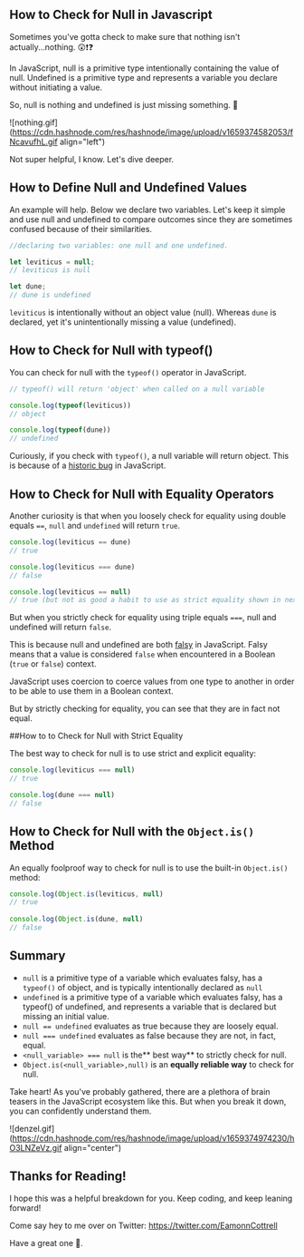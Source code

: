 ## How to Check for Null in Javascript

Sometimes you've gotta check to make sure that nothing isn't actually...nothing. 😲❗❓

In JavaScript, null is a primitive type intentionally containing the value of null. Undefined is a primitive type and represents a variable you declare without initiating a value.

So, null is nothing and undefined is just missing something. 🤣

![nothing.gif](https://cdn.hashnode.com/res/hashnode/image/upload/v1659374582053/fNcavufhL.gif align="left")

Not super helpful, I know. Let's dive deeper.

## How to Define Null and Undefined Values

An example will help. Below we declare two variables. Let's keep it simple and use null and undefined to compare outcomes since they are sometimes confused because of their similarities.

```javascript
//declaring two variables: one null and one undefined.

let leviticus = null;
// leviticus is null

let dune;
// dune is undefined
```


`leviticus` is intentionally without an object value (null). Whereas `dune` is declared, yet it's unintentionally missing a value (undefined).

## How to Check for Null with typeof()

You can check for null with the `typeof()` operator in JavaScript.

```javascript
// typeof() will return 'object' when called on a null variable

console.log(typeof(leviticus))
// object

console.log(typeof(dune))
// undefined
```

Curiously, if you check with `typeof()`, a null variable will return object. This is because of a [historic bug](https://www.turbinelabs.com/blog/the-odd-history-of-javascripts-null) in JavaScript.

## How to Check for Null with Equality Operators

Another curiosity is that when you loosely check for equality using double equals `==`, `null` and `undefined` will return `true`.

```javascript
console.log(leviticus == dune)
// true

console.log(leviticus === dune)
// false

console.log(leviticus == null)
// true (but not as good a habit to use as strict equality shown in next example)
```

But when you strictly check for equality using triple equals `===`, null and undefined will return `false`.

This is because null and undefined are both [falsy](https://developer.mozilla.org/en-US/docs/Glossary/Falsy) in JavaScript. Falsy means that a value is considered `false` when encountered in a Boolean (`true` or `false`) context.

JavaScript uses coercion to coerce values from one type to another in order to be able to use them in a Boolean context.

But by strictly checking for equality, you can see that they are in fact not equal.

##How to to Check for Null with Strict Equality

The best way to check for null is to use strict and explicit equality:

```javascript
console.log(leviticus === null)
// true

console.log(dune === null)
// false
```

## How to Check for Null with the `Object.is()` Method

An equally foolproof way to check for null is to use the built-in `Object.is()` method:

```javascript
console.log(Object.is(leviticus, null)
// true
            
console.log(Object.is(dune, null)
// false
```

## Summary

* `null` is a primitive type of a variable which evaluates falsy, has a `typeof()` of object, and is typically intentionally declared as `null`
* `undefined` is a primitive type of a variable which evaluates falsy, has a typeof() of undefined, and represents a variable that is declared but missing an initial value.
* `null == undefined` evaluates as true because they are loosely equal.
* `null === undefined` evaluates as false because they are not, in fact, equal.
* `<null_variable> === null` is the** best way** to strictly check for null.
* `Object.is(<null_variable>,null)` is an **equally reliable way** to check for null.

Take heart! As you've probably gathered, there are a plethora of brain teasers in the JavaScript ecosystem like this. But when you break it down, you can confidently understand them.

![denzel.gif](https://cdn.hashnode.com/res/hashnode/image/upload/v1659374974230/hO3LNZeVz.gif align="center")

## Thanks for Reading!

I hope this was a helpful breakdown for you. Keep coding, and keep leaning forward!

Come say hey to me over on Twitter: https://twitter.com/EamonnCottrell

Have a great one 👋.